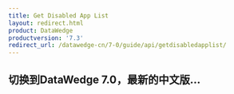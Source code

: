 ```yaml
---
title: Get Disabled App List
layout: redirect.html
product: DataWedge
productversion: '7.3'
redirect_url: /datawedge-cn/7-0/guide/api/getdisabledapplist/
---
```


## 切换到DataWedge 7.0，最新的中文版...
